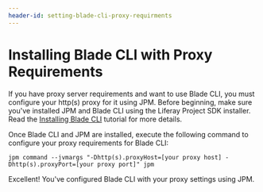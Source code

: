 ```yaml
---
header-id: setting-blade-cli-proxy-requirments
---
```


# Installing Blade CLI with Proxy Requirements

If you have proxy server requirements and want to use Blade CLI, you must
configure your http(s) proxy for it using JPM. Before beginning, make sure
you've installed JPM and Blade CLI using the Liferay Project SDK installer. Read
the
[Installing Blade CLI](/docs/7-1/tutorials/-/knowledge_base/t/installing-blade-cli)
tutorial for more details.

Once Blade CLI and JPM are installed, execute the following command to configure
your proxy requirements for Blade CLI:

    jpm command --jvmargs "-Dhttp(s).proxyHost=[your proxy host] -Dhttp(s).proxyPort=[your proxy port]" jpm

Excellent! You've configured Blade CLI with your proxy settings using JPM.
